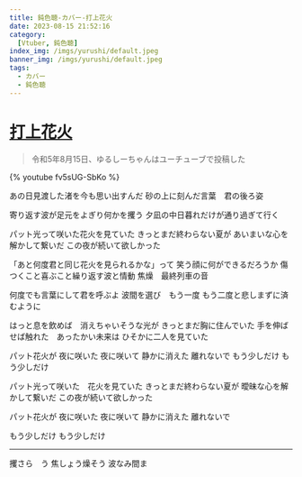 ```yaml
---
title: 鈍色聴-カバー-打上花火
date: 2023-08-15 21:52:16
category:
  [Vtuber, 鈍色聴]
index_img: /imgs/yurushi/default.jpeg
banner_img: /imgs/yurushi/default.jpeg
tags:
  - カバー
  - 鈍色聴
---
```


<script src='/js/diy/resize-ifram.js'></script>

# [打上花火](https://www.youtube.com/watch?v=7NT4CKinlkc)

> 令和5年8月15日、ゆるしーちゃんはユーチューブで投稿した

{% youtube fv5sUG-SbKo %}

あの日見渡した渚を今も思い出すんだ
砂の上に刻んだ言葉　君の後ろ姿

寄り返す波が足元をよぎり何かを攫う
夕凪の中日暮れだけが通り過ぎて行く

パット光って咲いた花火を見ていた
きっとまだ終わらない夏が
あいまいな心を解かして繋いだ
この夜が続いて欲しかった

「あと何度君と同じ花火を見られるかな」って
笑う顔に何ができるだろうか
傷つくこと喜ぶこと繰り返す波と情動
焦燥　最終列車の音

何度でも言葉にして君を呼ぶよ
波間を選び　もう一度
もう二度と悲しまずに済むように

はっと息を飲めば　消えちゃいそうな光が
きっとまだ胸に住んでいた
手を伸ばせば触れた　あったかい未来は
ひそかに二人を見ていた

パット花火が
夜に咲いた
夜に咲いて
静かに消えた
離れないで
もう少しだけ
もう少しだけ

パット光って咲いた　花火を見ていた
きっとまだ終わらない夏が
曖昧な心を解かして繋いだ
この夜が続いて欲しかった

パット花火が
夜に咲いた
夜に咲いて
静かに消えた
離れないで

もう少しだけ
もう少しだけ

- - -

攫さら　う
焦しょう燥そう
波なみ間ま
